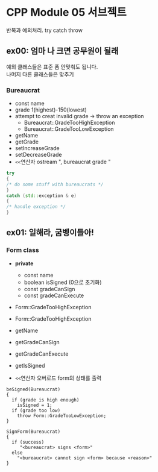 #  CPP Module 05 서브젝트

반복과 예외처리. try catch throw

## ex00: 엄마 나 크면 공무원이 될래

예외 클래스들은 표준 폼 안맞춰도 됩니다.<br>
나머지 다른 클래스들은 맞추기

### Bureaucrat

- const name
- grade 1(highest)-150(lowest)
- attempt to creat invalid grade -> throw an exception
  - Bureaucrat::GradeTooHighException 
  - Bureaucrat::GradeTooLowException
- getName
- getGrade
- setIncreaseGrade
- setDecreaseGrade
- `<<`연산자 ostream "<name>, bureaucrat grade <grade>"


```cpp
try
{
/* do some stuff with bureaucrats */
}
catch (std::exception & e)
{
/* handle exception */
}
```

## ex01: 일해라, 굼벵이들아!

### Form class
- **private**
  - const name
  - boolean isSigned (0으로 초기화)
  - const gradeCanSign
  - const gradeCanExecute

- Form::GradeTooHighException
- Form::GradeTooHighException

- getName
- getGradeCanSign
- getGradeCanExecute
- getIsSigned

- `<<`연산자 오버로드 form의 상태를 출력

```
beSigned(Bureaucrat)
{
  if (grade is high enough) 
    isSigned = 1;
  if (grade too low)
    throw Form::GradeTooLowException;
}

SignForm(Bureaucrat)
{
  if (success)
     "<bureaucrat> signs <form>"
  else
    "<bureaucrat> cannot sign <form> because <reason>"
}
```



